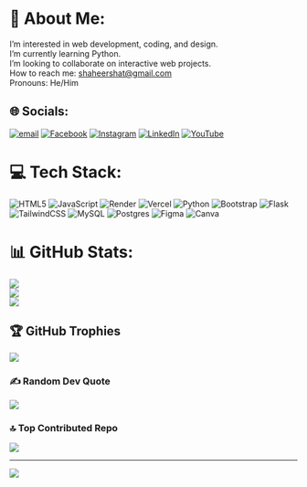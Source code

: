# 💫 About Me:
I’m interested in web development, coding, and design.<br>I’m currently learning  Python.<br>I’m looking to collaborate on interactive web projects.<br>How to reach me: shaheershat@gmail.com<br>Pronouns: He/Him


## 🌐 Socials:
[![email](https://img.shields.io/badge/Email-D14836?logo=gmail&logoColor=white)](mailto:shaheershat@gmail.com) 
[![Facebook](https://img.shields.io/badge/Facebook-%231877F2.svg?logo=Facebook&logoColor=white)](https://facebook.com/shaheershat) [![Instagram](https://img.shields.io/badge/Instagram-%23E4405F.svg?logo=Instagram&logoColor=white)](https://instagram.com/@shaheershat) [![LinkedIn](https://img.shields.io/badge/LinkedIn-%230077B5.svg?logo=linkedin&logoColor=white)](https://linkedin.com/in/shaheershat) [![YouTube](https://img.shields.io/badge/YouTube-%23FF0000.svg?logo=YouTube&logoColor=white)](https://youtube.com/@ShaheerShaT) 
# 💻 Tech Stack:
![HTML5](https://img.shields.io/badge/html5-%23E34F26.svg?style=flat&logo=html5&logoColor=white) ![JavaScript](https://img.shields.io/badge/javascript-%23323330.svg?style=flat&logo=javascript&logoColor=%23F7DF1E) ![Render](https://img.shields.io/badge/Render-%46E3B7.svg?style=flat&logo=render&logoColor=white) ![Vercel](https://img.shields.io/badge/vercel-%23000000.svg?style=flat&logo=vercel&logoColor=white) ![Python](https://img.shields.io/badge/python-3670A0?style=flat&logo=python&logoColor=ffdd54) ![Bootstrap](https://img.shields.io/badge/bootstrap-%238511FA.svg?style=flat&logo=bootstrap&logoColor=white) ![Flask](https://img.shields.io/badge/flask-%23000.svg?style=flat&logo=flask&logoColor=white) ![TailwindCSS](https://img.shields.io/badge/tailwindcss-%2338B2AC.svg?style=flat&logo=tailwind-css&logoColor=white) ![MySQL](https://img.shields.io/badge/mysql-4479A1.svg?style=flat&logo=mysql&logoColor=white) ![Postgres](https://img.shields.io/badge/postgres-%23316192.svg?style=flat&logo=postgresql&logoColor=white) ![Figma](https://img.shields.io/badge/figma-%23F24E1E.svg?style=flat&logo=figma&logoColor=white) ![Canva](https://img.shields.io/badge/Canva-%2300C4CC.svg?style=flat&logo=Canva&logoColor=white)
# 📊 GitHub Stats:
![](https://github-readme-stats.vercel.app/api?username=shaheershat&theme=apprentice&hide_border=true&include_all_commits=true&count_private=false)<br/>
![](https://github-readme-streak-stats.herokuapp.com/?user=shaheershat&theme=apprentice&hide_border=true)<br/>
![](https://github-readme-stats.vercel.app/api/top-langs/?username=shaheershat&theme=apprentice&hide_border=true&include_all_commits=true&count_private=false&layout=compact)

## 🏆 GitHub Trophies
![](https://github-profile-trophy.vercel.app/?username=shaheershat&theme=onedark&no-frame=true&no-bg=false&margin-w=4)

### ✍️ Random Dev Quote
![](https://quotes-github-readme.vercel.app/api?type=vetical&theme=radical)

### 🔝 Top Contributed Repo
![](https://github-contributor-stats.vercel.app/api?username=shaheershat&limit=5&theme=vision-friendly-dark&combine_all_yearly_contributions=true)

---
[![](https://visitcount.itsvg.in/api?id=shaheershat&icon=2&color=0)](https://visitcount.itsvg.in)

<!-- Proudly created with GPRM ( https://gprm.itsvg.in ) -->

